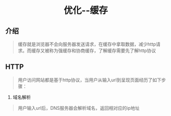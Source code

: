 # <p align="center">优化--缓存</p> #
## 介绍
> 缓存就是浏览器不会向服务器发送请求，在缓存中拿取数据，减少http请求。而缓存又被称为强缓存和协商缓存，了解缓存需要先了解http协议
## HTTP
> 用户访问网站都是基于http协议，当用户从输入url到呈现页面经历了如下步骤：
  1. 域名解析
  > 用户输入url后，DNS服务器会解析域名，返回相对应的ip地址
